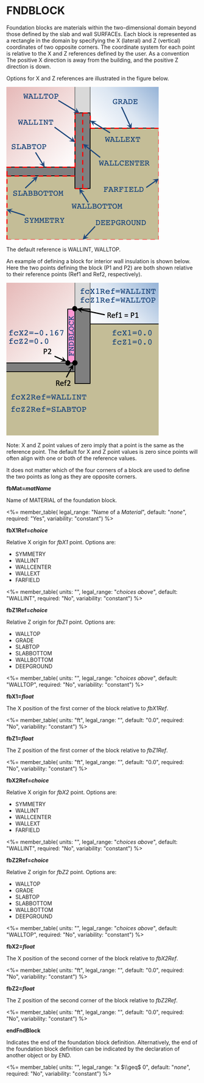 # FNDBLOCK

Foundation blocks are materials within the two-dimensional domain beyond those defined by the slab and wall SURFACEs. Each block is represented as a rectangle in the domain by specifying the X (lateral) and Z (vertical) coordinates of two opposite corners. The coordinate system for each point is relative to the X and Z references defined by the user. As a convention The positive X direction is away from the building, and the positive Z direction is down.

Options for X and Z references are illustrated in the figure below.

![Foundation block references](media/fd_refs.png)

The default reference is WALLINT, WALLTOP.

An example of defining a block for interior wall insulation is shown below. Here the two points defining the block (P1 and P2) are both shown relative to their reference points (Ref1 and Ref2, respectively).

![Foundation block example](media/fd_block.png)

Note: X and Z point values of zero imply that a point is the same as the reference point. The default for X and Z point values is zero since points will often align with one or both of the reference values.

It does not matter which of the four corners of a block are used to define the two points as long as they are opposite corners.

**fbMat=*matName***

Name of MATERIAL of the foundation block.

<%= member_table(
  legal_range: "Name of a *Material*",
  default: "*none*",
  required: "Yes",
  variability: "constant") %>

**fbX1Ref=*choice***

Relative X origin for *fbX1* point. Options are:

- SYMMETRY
- WALLINT
- WALLCENTER
- WALLEXT
- FARFIELD

<%= member_table(
  units: "",
  legal_range: "*choices above*",
  default: "WALLINT",
  required: "No",
  variability: "constant") %>

**fbZ1Ref=*choice***

Relative Z origin for *fbZ1* point. Options are:

- WALLTOP
- GRADE
- SLABTOP
- SLABBOTTOM
- WALLBOTTOM
- DEEPGROUND

<%= member_table(
  units: "",
  legal_range: "*choices above*",
  default: "WALLTOP",
  required: "No",
  variability: "constant") %>

**fbX1=*float***

The X position of the first corner of the block relative to *fbX1Ref*.

<%= member_table(
  units: "ft",
  legal_range: "",
  default: "0.0",
  required: "No",
  variability: "constant") %>

**fbZ1=*float***

The Z position of the first corner of the block relative to *fbZ1Ref*.

<%= member_table(
  units: "ft",
  legal_range: "",
  default: "0.0",
  required: "No",
  variability: "constant") %>

**fbX2Ref=*choice***

Relative X origin for *fbX2* point. Options are:

- SYMMETRY
- WALLINT
- WALLCENTER
- WALLEXT
- FARFIELD

<%= member_table(
  units: "",
  legal_range: "*choices above*",
  default: "WALLINT",
  required: "No",
  variability: "constant") %>

**fbZ2Ref=*choice***

Relative Z origin for *fbZ2* point. Options are:

- WALLTOP
- GRADE
- SLABTOP
- SLABBOTTOM
- WALLBOTTOM
- DEEPGROUND

<%= member_table(
  units: "",
  legal_range: "*choices above*",
  default: "WALLTOP",
  required: "No",
  variability: "constant") %>

**fbX2=*float***

The X position of the second corner of the block relative to *fbX2Ref*.

<%= member_table(
  units: "ft",
  legal_range: "",
  default: "0.0",
  required: "No",
  variability: "constant") %>

**fbZ2=*float***

The Z position of the second corner of the block relative to *fbZ2Ref*.

<%= member_table(
  units: "ft",
  legal_range: "",
  default: "0.0",
  required: "No",
  variability: "constant") %>

**endFndBlock**

Indicates the end of the foundation block definition. Alternatively, the end of the foundation block definition can be indicated by the declaration of another object or by END.

<%= member_table(
  units: "",
  legal_range: "x $\\geq$ 0",
  default: "*none*",
  required: "No",
  variability: "constant")
  %>
